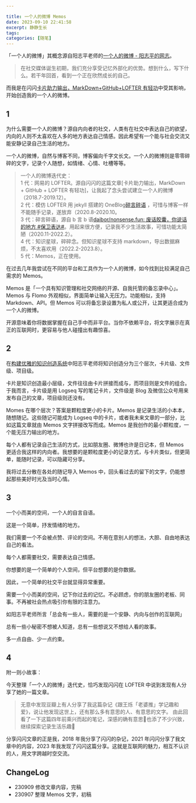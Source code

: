 ```yaml
---

title: 一个人的微博 Memos
date: 2023-09-10 22:41:58
excerpt: 静静生长
tags:
categories: [随笔]
---
```



「一个人的微博」其概念源自阳志平老师的[一个人的微博 - 阳志平的网志](https://www.yangzhiping.com/psy/quiet.html)。

> 在社交媒体诞生初期，我们充分享受记忆外部化的优势。想到什么，写下什么。若干年回首，看到一个正在欣然成长的自己。

而我是在闪闪[卡片助力输出，MarkDown+GitHub+LOFTER 有轻功]中受其影响，开始创造我的一个人的微博。

## 1

为什么需要一个人的微博？源自内向者的社交，人类有在社交中表达自己的欲望，内向的人则不太喜欢在人多的地方表达自己情感。因此希望有一个能与社会交流又能安静记录自己生活的地方。

一个人的微博，自然与博客不同，博客偏向千字文长文。一个人的微博则是零零碎碎的文字，记录个人随想，如情绪、心情、吐槽等等。

> 一个人的微博迭代史：  
> 1 代：网易的 LOFTER。源自闪闪的这篇文章[卡片助力输出，MarkDown + GitHub + LOFTER 有轻功]，让我起了念头尝试建立一个人的微博（2018.7-2019.12）。  
> 2 代：模仿 LOFTER 用 jekyll 搭建的 OneBlog[碎言碎语](https://oneblog.syaoran.me/) ，可惜与博客一样不能随手记录，遂放弃（2020.8-2020.10。  
> 3 代：碎言碎语，源自 b 言 b 语[daibor/nonsense.fun: 废话胶囊，你说话的地方 #保卫表达#](https://github.com/daibor/nonsense.fun)。用起来很方便，记录我不少生活故事，可惜功能太简陋（2020.11-2022.2）。  
> 4 代：知识星球，碎碎念。但知识星球不支持 markdown，导出数据麻烦，不太喜欢用（2022.2-2023.8）。  
> 5 代：Memos，正在使用。

在过去几年我尝试在不同的平台和工具作为一个人的微博，如今找到比较满足自己需求的 Memos。

Memos 是「一个具有知识管理和社交网络的开源、自我托管的备忘录中心」。Memos 与 Flomo 外观相似，界面简单让输入无压力。功能相似，支持 Markdown、API。但 Memos 可以将备忘录设置为私人或公开，让其更适合成为一个人的微博。

开源意味着你将数据掌握在自己手中而非平台。当你不依赖平台，将文字展示在真正的互联网时，更容易与他人碰撞出有趣惊喜。

## 2

在[构建优雅的知识创造系统]中阳志平老师将知识创造分为三个层次，卡片级、文件级、项目级。

卡片是知识创造最小层级，文件往往由卡片拼接而成与，而项目则是文件的组合。于我而言，卡片级是用 Logseq 写的笔记卡片，文件级是 Blog 及微信公众号用来发布自己的文章，项目级则还没有。

Momes 在哪个层次？答案是颗粒度更小的卡片。Memos 是记录生活的小本本，随想随记。这些随记可能成为 Logseq 中的卡片，或者我未来文章的一部分，比如这篇文章就由 Memos 文字拼接改写而成。Memos 是我创作的最小颗粒度，一个能无压力输出的地方。

每个人都有记录自己生活的方式，比如朋友圈、微博也许是日记本，但 Memos 更适合我这样的内向者。我想要的是颗粒度更小的记录方式，与卡片类似，但更简单，能随时记录，可以隐藏可分享。

我将过去分散在各处的随记导入 Memos 中，回头看过去的留下的文字，仍能想起那些美好时光及当时心情。

## 3

一个小而美的空间，一个人的自言自语。

这是一个简单，抒发情绪的地方。

我们需要一个不会被点赞、评论的空间。不用在意别人的想法，大胆、自由地表达自己的看法。

每个人都需要社交，需要表达自己情感。

你想要的是一个简单的个人空间，但平台想要的是你数据。

因此，一个简单的社交平台就显得异常重要。

需要一个小而美的空间，记下你过去的记忆。不必顾虑，你的朋友圈的老板、同事。不再被社会热点吸引你有限的注意力。

如阳志平老师所言「总会有一些人，需要的是一个安静、内向与创作的互联网」

总有一些小秘密不想被人知道，总有一些想说又不想给人看的故事。

多一点自由、少一点约束。

## 4

附一则小故事：

今天整理「一个人的微博」迭代史，恰巧发现闪闪在 LOFTER 中说到发现有人分享了她的一篇文章。

> 无意中发现豆瓣上有人分享了我这篇杂记《跟王烁「老婆推」学记趣和爱》，说让他发现这世上，还有那么多有意思的人、有意思的文字。
> 由此回看了一下这篇四年前乘兴而起的笔记，深感的确有意思🙈也添了不少兴致，继续探索记录生活乐趣👻

分享闪闪文章的正是我，2018 年我分享了闪闪的杂记，2021 年闪闪分享了我文章中的内容，2023 年我发现了闪闪这篇分享。这就是互联网的魅力，相互不认识的人，用文字跨越时空交流。

[构建优雅的知识创造系统]: https://www.yangzhiping.com/psy/yang-KnowledgeSystem.html
[卡片助力输出，MarkDown+GitHub+LOFTER 有轻功]: https://sunnyhuang.net/wr/HbOutputbyCards#t2

## ChangeLog

- 230909 修改文章内容，完稿
- 230907 整理 Memos 文字，初稿
